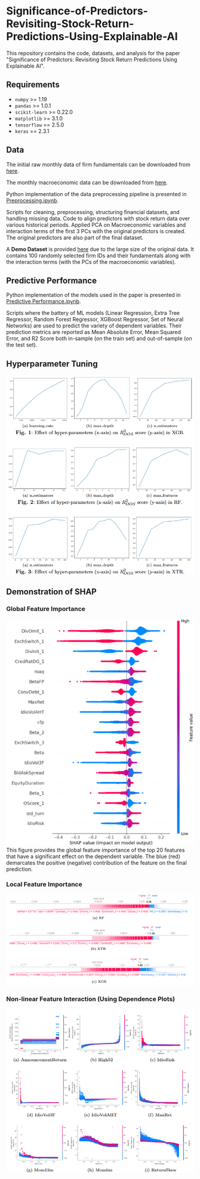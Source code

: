 # Significance-of-Predictors-Revisiting-Stock-Return-Predictions-Using-Explainable-AI
This repository contains the code, datasets, and analysis for the paper "Significance of Predictors: Revisiting Stock Return Predictions Using Explainable AI". 

## Requirements
- `numpy` >= 1.19
- `pandas` >= 1.0.1
- `scikit-learn` >= 0.22.0
- `matplotlib` >= 3.1.0
- `tensorflow` == 2.5.0
- `keras` == 2.3.1

## Data
The initial raw monthly data of firm fundamentals can be downloaded from [here](https://sites.google.com/site/chenandrewy/). 

The monthly macroeconomic data can be downloaded from [here](https://sites.google.com/view/agoyal145).

Python implementation of the data preprocessing pipeline is presented in [Preprocessing.ipynb](#).

Scripts for cleaning, preprocessing, structuring financial datasets, and handling missing data. Code to align predictors with stock return data over various historical periods. Applied PCA on Macroeconomic variables and interaction terms of the first 3 PCs with the original predictors is created. The original predictors are also part of the final dataset.

A **Demo Dataset** is provided [here](https://drive.google.com/file/d/1W1O6-ux1nVvR9eUWgCUwXfYahng34ls1/view?usp=sharing) due to the large size of the original data. It contains 100 randomly selected firm IDs and their fundamentals along with the interaction terms (with the PCs of the macroeconomic variables).

## Predictive Performance
Python implementation of the models used in the paper is presented in [Predictive Performance.ipynb](#).

Scripts where the battery of ML models (Linear Regression, Extra Tree Regressor, Random Forest Regressor, XGBoost Regressor, Set of Neural Networks) are used to predict the variety of dependent variables. Their prediction metrics are reported as Mean Absolute Error, Mean Squared Error, and R2 Score both in-sample (on the train set) and out-of-sample (on the test set).

## Hyperparameter Tuning
![Here](./figures/fig1.png "Hyperparameter Tuning")

## Demonstration of SHAP

### Global Feature Importance
![Here](figures/SHAP_global.png "SHAP Global Feature Importance")
This figure provides the global feature importance of the top 20 features that have a significant effect on the dependent variable. The blue (red) demarcates the positive (negative) contribution of the feature on the final prediction.
### Local Feature Importance
![Here](./figures/SHAP_local.png "SHAP Local Feature Importance")
### Non-linear Feature Interaction (Using Dependence Plots)
![Here](./figures/SHAPnonlinear.png "SHAP Nonlinear Dependence Plots")
